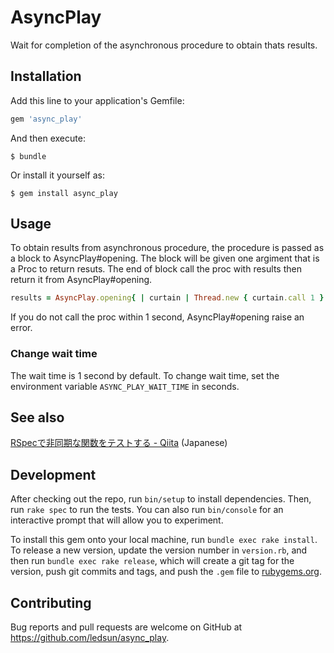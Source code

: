 # AsyncPlay

Wait for completion of the asynchronous procedure to obtain thats results.

## Installation

Add this line to your application's Gemfile:

```ruby
gem 'async_play'
```

And then execute:

    $ bundle

Or install it yourself as:

    $ gem install async_play

## Usage

To obtain results from asynchronous procedure, the procedure is passed as a block to AsyncPlay#opening.
The block will be given one argiment that is a Proc to return resuts.
The end of block call the proc with results then return it from AsyncPlay#opening.


```ruby
results = AsyncPlay.opening{ | curtain | Thread.new { curtain.call 1 } }
```

If you do not call the proc within 1 second, AsyncPlay#opening raise an error.

### Change wait time

The wait time is 1 second by default.
To change wait time, set the environment variable `ASYNC_PLAY_WAIT_TIME` in seconds.

## See also

[RSpecで非同期な関数をテストする - Qiita](http://qiita.com/ledsun/items/0e1dd4ece43dc56653c7) (Japanese)

## Development

After checking out the repo, run `bin/setup` to install dependencies. Then, run `rake spec` to run the tests. You can also run `bin/console` for an interactive prompt that will allow you to experiment.

To install this gem onto your local machine, run `bundle exec rake install`. To release a new version, update the version number in `version.rb`, and then run `bundle exec rake release`, which will create a git tag for the version, push git commits and tags, and push the `.gem` file to [rubygems.org](https://rubygems.org).

## Contributing

Bug reports and pull requests are welcome on GitHub at https://github.com/ledsun/async_play.
